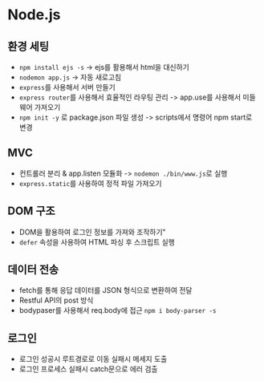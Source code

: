 # Node.js

## 환경 세팅 

- `npm install ejs -s` -> ejs를 활용해서 html을 대신하기<br/>
- `nodemon app.js` -> 자동 새로고침 <br/>
- `express`를 사용해서 서버 만들기 <br/>
- `express router`를 사용해서 효율적인 라우팅 관리 -> app.use를 사용해서 미들웨어 가져오기<br/>
- `npm init -y` 로 package.json 파일 생성 -> scripts에서 명령어 npm start로 변경 <br/>

## MVC <br/>

- 컨트롤러 분리 & app.listen 모듈화 -> `nodemon ./bin/www.js`로 실행<br/>
- `express.static`를 사용하여 정적 파일 가져오기 <br/>

## DOM 구조 <br/>

- DOM을 활용하여 로그인 정보를 가져와 조작하기" <br/>
- `defer` 속성을 사용하여 HTML 파싱 후 스크립트 실행 <br/>

## 데이터 전송 <br/>

- fetch를 통해 응답 데이터를 JSON 형식으로 변환하여 전달 <br/>
- Restful API의 post 방식 <br/>
- bodypaser를 사용해서 req.body에 접근 `npm i body-parser -s`

## 로그인 <br/>

- 로그인 성공시 루트경로로 이동 실패시 메세지 도출<br/>
- 로그인 프로세스 실패시 catch문으로 에러 검출 <br/>
